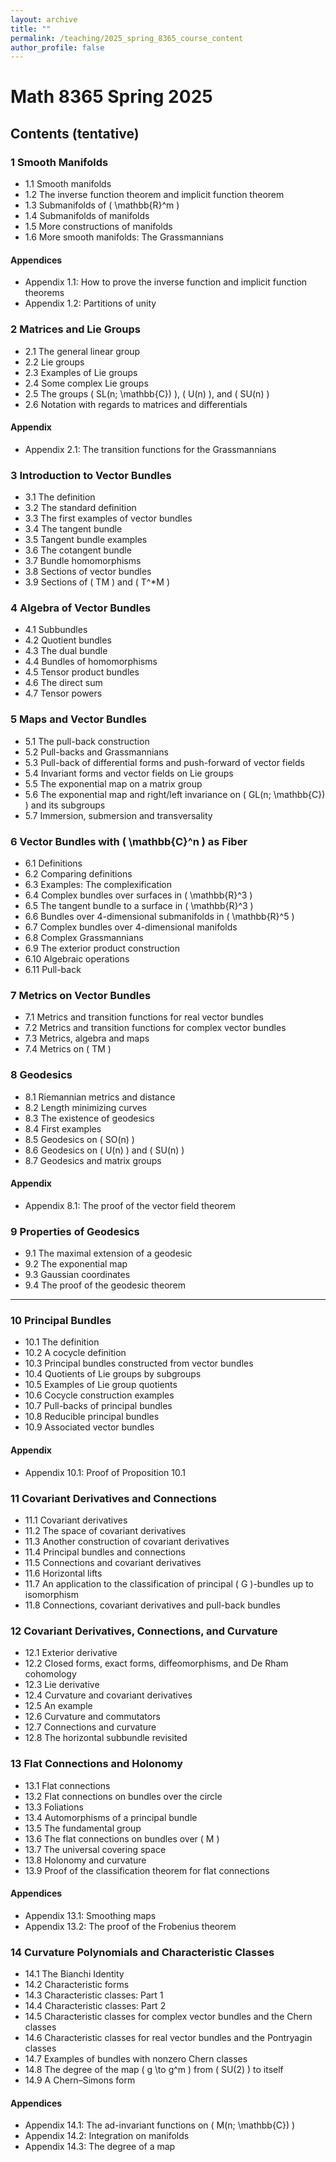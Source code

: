 ```yaml
---
layout: archive
title: ""
permalink: /teaching/2025_spring_8365_course_content
author_profile: false
---
```


# Math 8365 Spring 2025

## Contents (tentative)

### 1 Smooth Manifolds
- 1.1 Smooth manifolds
- 1.2 The inverse function theorem and implicit function theorem
- 1.3 Submanifolds of \( \mathbb{R}^m \)
- 1.4 Submanifolds of manifolds
- 1.5 More constructions of manifolds
- 1.6 More smooth manifolds: The Grassmannians

#### Appendices
- Appendix 1.1: How to prove the inverse function and implicit function theorems
- Appendix 1.2: Partitions of unity



### 2 Matrices and Lie Groups
- 2.1 The general linear group
- 2.2 Lie groups
- 2.3 Examples of Lie groups
- 2.4 Some complex Lie groups
- 2.5 The groups \( SL(n; \mathbb{C}) \), \( U(n) \), and \( SU(n) \)
- 2.6 Notation with regards to matrices and differentials

#### Appendix
- Appendix 2.1: The transition functions for the Grassmannians


### 3 Introduction to Vector Bundles
- 3.1 The definition
- 3.2 The standard definition
- 3.3 The first examples of vector bundles
- 3.4 The tangent bundle
- 3.5 Tangent bundle examples
- 3.6 The cotangent bundle
- 3.7 Bundle homomorphisms
- 3.8 Sections of vector bundles
- 3.9 Sections of \( TM \) and \( T^*M \)



### 4 Algebra of Vector Bundles
- 4.1 Subbundles
- 4.2 Quotient bundles
- 4.3 The dual bundle
- 4.4 Bundles of homomorphisms
- 4.5 Tensor product bundles
- 4.6 The direct sum
- 4.7 Tensor powers



### 5 Maps and Vector Bundles
- 5.1 The pull-back construction
- 5.2 Pull-backs and Grassmannians
- 5.3 Pull-back of differential forms and push-forward of vector fields
- 5.4 Invariant forms and vector fields on Lie groups
- 5.5 The exponential map on a matrix group
- 5.6 The exponential map and right/left invariance on \( GL(n; \mathbb{C}) \) and its subgroups
- 5.7 Immersion, submersion and transversality



### 6 Vector Bundles with \( \mathbb{C}^n \) as Fiber
- 6.1 Definitions
- 6.2 Comparing definitions
- 6.3 Examples: The complexification
- 6.4 Complex bundles over surfaces in \( \mathbb{R}^3 \)
- 6.5 The tangent bundle to a surface in \( \mathbb{R}^3 \)
- 6.6 Bundles over 4-dimensional submanifolds in \( \mathbb{R}^5 \)
- 6.7 Complex bundles over 4-dimensional manifolds
- 6.8 Complex Grassmannians
- 6.9 The exterior product construction
- 6.10 Algebraic operations
- 6.11 Pull-back



### 7 Metrics on Vector Bundles
- 7.1 Metrics and transition functions for real vector bundles
- 7.2 Metrics and transition functions for complex vector bundles
- 7.3 Metrics, algebra and maps
- 7.4 Metrics on \( TM \)



### 8 Geodesics
- 8.1 Riemannian metrics and distance
- 8.2 Length minimizing curves
- 8.3 The existence of geodesics
- 8.4 First examples
- 8.5 Geodesics on \( SO(n) \)
- 8.6 Geodesics on \( U(n) \) and \( SU(n) \)
- 8.7 Geodesics and matrix groups

#### Appendix
- Appendix 8.1: The proof of the vector field theorem



### 9 Properties of Geodesics
- 9.1 The maximal extension of a geodesic
- 9.2 The exponential map
- 9.3 Gaussian coordinates
- 9.4 The proof of the geodesic theorem

---

### 10 Principal Bundles
- 10.1 The definition
- 10.2 A cocycle definition
- 10.3 Principal bundles constructed from vector bundles
- 10.4 Quotients of Lie groups by subgroups
- 10.5 Examples of Lie group quotients
- 10.6 Cocycle construction examples
- 10.7 Pull-backs of principal bundles
- 10.8 Reducible principal bundles
- 10.9 Associated vector bundles

#### Appendix
- Appendix 10.1: Proof of Proposition 10.1



### 11 Covariant Derivatives and Connections
- 11.1 Covariant derivatives
- 11.2 The space of covariant derivatives
- 11.3 Another construction of covariant derivatives
- 11.4 Principal bundles and connections
- 11.5 Connections and covariant derivatives
- 11.6 Horizontal lifts
- 11.7 An application to the classification of principal \( G \)-bundles up to isomorphism
- 11.8 Connections, covariant derivatives and pull-back bundles



### 12 Covariant Derivatives, Connections, and Curvature
- 12.1 Exterior derivative
- 12.2 Closed forms, exact forms, diffeomorphisms, and De Rham cohomology
- 12.3 Lie derivative
- 12.4 Curvature and covariant derivatives
- 12.5 An example
- 12.6 Curvature and commutators
- 12.7 Connections and curvature
- 12.8 The horizontal subbundle revisited



### 13 Flat Connections and Holonomy
- 13.1 Flat connections
- 13.2 Flat connections on bundles over the circle
- 13.3 Foliations
- 13.4 Automorphisms of a principal bundle
- 13.5 The fundamental group
- 13.6 The flat connections on bundles over \( M \)
- 13.7 The universal covering space
- 13.8 Holonomy and curvature
- 13.9 Proof of the classification theorem for flat connections

#### Appendices
- Appendix 13.1: Smoothing maps
- Appendix 13.2: The proof of the Frobenius theorem



### 14 Curvature Polynomials and Characteristic Classes
- 14.1 The Bianchi Identity
- 14.2 Characteristic forms
- 14.3 Characteristic classes: Part 1
- 14.4 Characteristic classes: Part 2
- 14.5 Characteristic classes for complex vector bundles and the Chern classes
- 14.6 Characteristic classes for real vector bundles and the Pontryagin classes
- 14.7 Examples of bundles with nonzero Chern classes
- 14.8 The degree of the map \( g \to g^m \) from \( SU(2) \) to itself
- 14.9 A Chern–Simons form

#### Appendices
- Appendix 14.1: The ad-invariant functions on \( M(n; \mathbb{C}) \)
- Appendix 14.2: Integration on manifolds
- Appendix 14.3: The degree of a map
